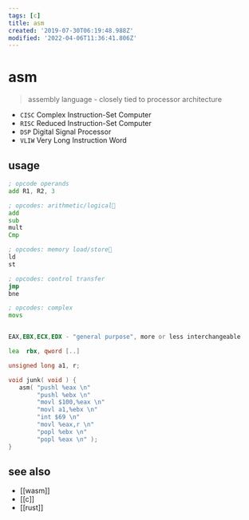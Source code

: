 ```yaml
---
tags: [c]
title: asm
created: '2019-07-30T06:19:48.988Z'
modified: '2022-04-06T11:36:41.806Z'
---
```


# asm

> assembly language - closely tied to processor architecture

- `CISC` Complex Instruction-Set Computer
- `RISC` Reduced Instruction-Set Computer
- `DSP` Digital Signal Processor
- `VLIW` Very Long Instruction Word

## usage

```asm
; opcode operands
add R1, R2, 3

; opcodes: arithmetic/logical
add
sub
mult
Cmp

; opcodes: memory load/store
ld
st

; opcodes: control transfer
jmp
bne

; opcodes: complex
movs


EAX,EBX,ECX,EDX - "general purpose", more or less interchangeable

lea  rbx, qword [..]

```

```c
unsigned long a1, r;

void junk( void ) {
   asm( "pushl %eax \n"
        "pushl %ebx \n"
        "movl $100,%eax \n"
        "movl a1,%ebx \n"
        "int $69 \n"
        "movl %eax,r \n"
        "popl %ebx \n"
        "popl %eax \n" );
}
```

## see also

- [[wasm]]
- [[c]]
- [[rust]]

